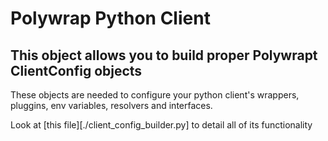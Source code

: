 
# Polywrap Python Client
## This object allows you to build proper Polywrapt ClientConfig objects

These objects are needed to configure your python client's wrappers, pluggins, env variables, resolvers and interfaces.

Look at [this file][./client_config_builder.py] to detail all of its functionality
